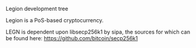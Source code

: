 
Legion development tree

Legion is a PoS-based cryptocurrency.

LEGN is dependent upon libsecp256k1 by sipa, the sources for which can be found here:
https://github.com/bitcoin/secp256k1
